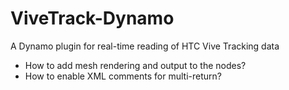 # ViveTrack-Dynamo
A Dynamo plugin for real-time reading of HTC Vive Tracking data

- How to add mesh rendering and output to the nodes?
- How to enable XML comments for multi-return?